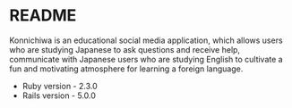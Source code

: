 <!-- This README would normally document whatever steps are necessary to get the
application up and running.

Things you may want to cover:

* System dependencies

* Configuration

* Database creation

* Database initialization

* How to run the test suite

* Services (job queues, cache servers, search engines, etc.)

* Deployment instructions

* ... -->

# README

Konnichiwa is an educational social media application, which allows users who are studying Japanese to ask questions and receive help, communicate with Japanese users who are studying English to cultivate a fun and motivating atmosphere for learning a foreign language.


* Ruby version - 2.3.0
* Rails version - 5.0.0
